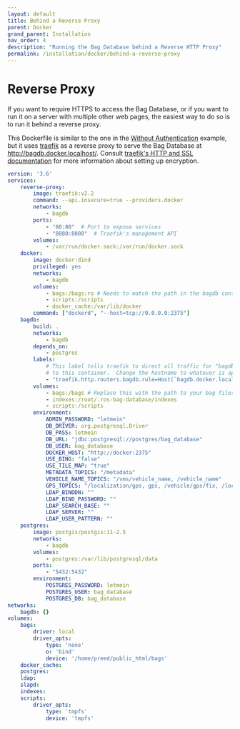 ```yaml
---
layout: default
title: Behind a Reverse Proxy
parent: Docker
grand_parent: Installation
nav_order: 4
description: "Running the Bag Database behind a Reverse HTTP Proxy"
permalink: /installation/docker/behind-a-reverse-proxy
---
```


# Reverse Proxy

If you want to require HTTPS to access the Bag Database, or if you want to run it on
a server with multiple other web pages, the easiest way to do so is to run it behind
a reverse proxy.

This Dockerfile is similar to the one in the
[Without Authentication](without-authentication) example, but it
uses [traefik](https://docs.traefik.io/) as a reverse proxy to serve the Bag Database
at http://bagdb.docker.localhost/.  Consult [traefik's HTTP and SSL documentation](https://docs.traefik.io/https/overview/)
for more information about setting up encryption.

```yaml
version: '3.6'
services:
    reverse-proxy:
        image: traefik:v2.2
        command: --api.insecure=true --providers.docker
        networks:
            - bagdb
        ports:
            - "80:80"  # Port to expose services
            - "8080:8080"  # Traefik's management API
        volumes:
            - /var/run/docker.sock:/var/run/docker.sock
    docker:
        image: docker:dind
        privileged: yes
        networks:
            - bagdb
        volumes:
            - bags:/bags:ro # Needs to match the path in the bagdb container
            - scripts:/scripts
            - docker_cache:/var/lib/docker
        command: ["dockerd", "--host=tcp://0.0.0.0:2375"]
    bagdb:
        build: .
        networks:
            - bagdb
        depends_on:
            - postgres
        labels:
            # This label tells traefik to direct all traffic for "bagdb.docker.localhost"
            # to this container.  Change the hostname to whatever is appropriate.
            - "traefik.http.routers.bagdb.rule=Host(`bagdb.docker.localhost`)"
        volumes:
            - bags:/bags # Replace this with the path to your bag files
            - indexes:/root/.ros-bag-database/indexes
            - scripts:/scripts
        environment:
            ADMIN_PASSWORD: "letmein"
            DB_DRIVER: org.postgresql.Driver
            DB_PASS: letmein
            DB_URL: "jdbc:postgresql://postgres/bag_database"
            DB_USER: bag_database
            DOCKER_HOST: "http://docker:2375"
            USE_BING: "false"
            USE_TILE_MAP: "true"
            METADATA_TOPICS: "/metadata"
            VEHICLE_NAME_TOPICS: "/vms/vehicle_name, /vehicle_name"
            GPS_TOPICS: "/localization/gps, gps, /vehicle/gps/fix, /localization/sensors/gps/novatel/raw, /localization/sensors/gps/novatel/fix, /imu_3dm_node/gps/fix, /local_xy_origin"
            LDAP_BINDDN: ""
            LDAP_BIND_PASSWORD: ""
            LDAP_SEARCH_BASE: ""
            LDAP_SERVER: ""
            LDAP_USER_PATTERN: ""
    postgres:
        image: postgis/postgis:11-2.5
        networks:
            - bagdb
        volumes:
            - postgres:/var/lib/postgresql/data
        ports:
            - "5432:5432"
        environment:
            POSTGRES_PASSWORD: letmein
            POSTGRES_USER: bag_database
            POSTGRES_DB: bag_database
networks:
    bagdb: {}
volumes:
    bags:
        driver: local
        driver_opts:
            type: 'none'
            o: 'bind'
            device: '/home/preed/public_html/bags'
    docker_cache:
    postgres:
    ldap:
    slapd:
    indexes:
    scripts:
        driver_opts:
            type: 'tmpfs'
            device: 'tmpfs'
```